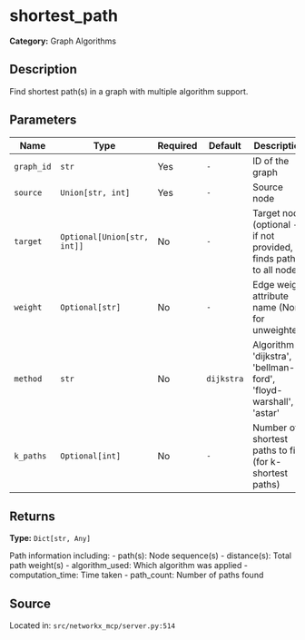 # shortest_path

**Category:** Graph Algorithms

## Description

Find shortest path(s) in a graph with multiple algorithm support.

## Parameters

| Name | Type | Required | Default | Description |
|------|------|----------|---------|-------------|
| `graph_id` | `str` | Yes | `-` | ID of the graph |
| `source` | `Union[str, int]` | Yes | `-` | Source node |
| `target` | `Optional[Union[str, int]]` | No | `-` | Target node (optional - if not provided, finds paths to all nodes) |
| `weight` | `Optional[str]` | No | `-` | Edge weight attribute name (None for unweighted) |
| `method` | `str` | No | `dijkstra` | Algorithm - 'dijkstra', 'bellman-ford', 'floyd-warshall', 'astar' |
| `k_paths` | `Optional[int]` | No | `-` | Number of shortest paths to find (for k-shortest paths) |

## Returns

**Type:** `Dict[str, Any]`

Path information including: - path(s): Node sequence(s) - distance(s): Total path weight(s) - algorithm_used: Which algorithm was applied - computation_time: Time taken - path_count: Number of paths found

## Source

Located in: `src/networkx_mcp/server.py:514`
